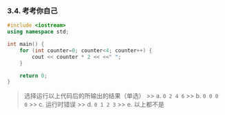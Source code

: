 
### 3.4. 考考你自己

```cpp
#include <iostream>
using namespace std;

int main() {
    for (int counter=0; counter<4; counter++) {
        cout << counter * 2 << <<" ";
    }

    return 0;
}
```

> 选择运行以上代码后的所输出的结果（单选）
    >> a. `0 2 4 6`
    >> b. `0 0 0 0`
    >> c. 运行时错误
    >> d. `0 1 2 3`
    >> e. 以上都不是